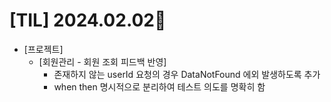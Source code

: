 # [TIL] 2024.02.02📒

* [프로젝트]
  * [회원관리 - 회원 조회 피드백 반영]
    * 존재하지 않는 userId 요청의 경우 DataNotFound 에외 발생하도록 추가
    * when then 명시적으로 분리하여 테스트 의도를 명확히 함
 
